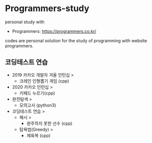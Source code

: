 # Programmers-study
personal study with 
* Programmers: https://programmers.co.kr/


codes are personal solution for the study of programming with website  programmers.


## 코딩테스트 연습
* 2019 카카오 개발자 겨울 인턴십 >
  * 크레인 인형뽑기 게임 (cpp)
* 2020 카카오 인턴십 > 
  * 키패드 누르기(cpp)
* 완전탐색 > 
  * 모의고사 (python3)
* 코딩테스트 연습 >
  * 해시 > 
    * 완주하지 못한 선수 (cpp)
  * 탐욕법(Greedy) >
    * 체육복 (cpp)
